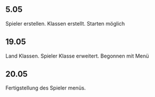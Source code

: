 ## 5.05
Spieler erstellen. Klassen erstellt. Starten möglich
## 19.05
Land Klassen. Spieler Klasse erweitert. Begonnen mit Menü
## 20.05
Fertigstellung des Spieler menüs.
